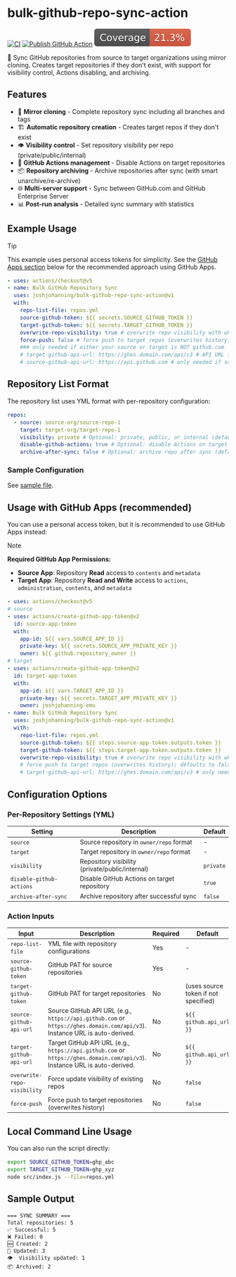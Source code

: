 # bulk-github-repo-sync-action

[![CI](https://github.com/joshjohanning/bulk-github-repo-sync-action/actions/workflows/ci.yml/badge.svg)](https://github.com/joshjohanning/bulk-github-repo-sync-action/actions/workflows/ci.yml)
[![Publish GitHub Action](https://github.com/joshjohanning/bulk-github-repo-sync-action/actions/workflows/publish.yml/badge.svg)](https://github.com/joshjohanning/bulk-github-repo-sync-action/actions/workflows/publish.yml)
![Coverage](./badges/coverage.svg)

🔄 Sync GitHub repositories from source to target organizations using mirror cloning. Creates target repositories if they don't exist, with support for visibility control, Actions disabling, and archiving.

## Features

- 🔄 **Mirror cloning** - Complete repository sync including all branches and tags
- 🏗️ **Automatic repository creation** - Creates target repos if they don't exist
- 👁️ **Visibility control** - Set repository visibility per repo (private/public/internal)
- 🚫 **GitHub Actions management** - Disable Actions on target repositories
- 📦 **Repository archiving** - Archive repositories after sync (with smart unarchive/re-archive)
- 🌐 **Multi-server support** - Sync between GitHub.com and GitHub Enterprise Server
- 📊 **Post-run analysis** - Detailed sync summary with statistics

## Example Usage

> [!TIP]
> This example uses personal access tokens for simplicity. See the [GitHub Apps section](#usage-with-github-apps-recommended) below for the recommended approach using GitHub Apps.

```yml
- uses: actions/checkout@v5
- name: Bulk GitHub Repository Sync
  uses: joshjohanning/bulk-github-repo-sync-action@v1
  with:
    repo-list-file: repos.yml
    source-github-token: ${{ secrets.SOURCE_GITHUB_TOKEN }}
    target-github-token: ${{ secrets.TARGET_GITHUB_TOKEN }}
    overwrite-repo-visibility: true # overwrite repo visibility with what is in yml file; defaults to false
    force-push: false # force push to target repos (overwrites history); defaults to false
    ### only needed if either your source or target is NOT github.com
    # target-github-api-url: https://ghes.domain.com/api/v3 # API URL for GHES
    # source-github-api-url: https://api.github.com # only needed if source is not github.com
```

## Repository List Format

The repository list uses YML format with per-repository configuration:

```yml
repos:
  - source: source-org/source-repo-1
    target: target-org/target-repo-1
    visibility: private # Optional: private, public, or internal (defaults to private)
    disable-github-actions: true # Optional: disable Actions on target repo (defaults to true)
    archive-after-sync: false # Optional: archive repo after sync (defaults to false)
```

### Sample Configuration

See [sample file](./sample-repos-list.yml).

## Usage with GitHub Apps (recommended)

You can use a personal access token, but it is recommended to use GitHub Apps instead:

> [!NOTE]
> **Required GitHub App Permissions:**
>
> - **Source App**: Repository **Read** access to `contents` and `metadata`
> - **Target App**: Repository **Read and Write** access to `actions`, `administration`, `contents`, and `metadata`

```yml
- uses: actions/checkout@v5
# source
- uses: actions/create-github-app-token@v2
  id: source-app-token
  with:
    app-id: ${{ vars.SOURCE_APP_ID }}
    private-key: ${{ secrets.SOURCE_APP_PRIVATE_KEY }}
    owner: ${{ github.repository_owner }}
# target
- uses: actions/create-github-app-token@v2
  id: target-app-token
  with:
    app-id: ${{ vars.TARGET_APP_ID }}
    private-key: ${{ secrets.TARGET_APP_PRIVATE_KEY }}
    owner: joshjohanning-emu
- name: Bulk GitHub Repository Sync
  uses: joshjohanning/bulk-github-repo-sync-action@v1
  with:
    repo-list-file: repos.yml
    source-github-token: ${{ steps.source-app-token.outputs.token }}
    target-github-token: ${{ steps.target-app-token.outputs.token }}
    overwrite-repo-visibility: true # overwrite repo visibility with what is in yml file; defaults to false
    # force push to target repos (overwrites history); defaults to false
    # target-github-api-url: https://ghes.domain.com/api/v3 # only needed if target is GHES
```

## Configuration Options

### Per-Repository Settings (YML)

| Setting                  | Description                                     | Default   |
| ------------------------ | ----------------------------------------------- | --------- |
| `source`                 | Source repository in `owner/repo` format        | -         |
| `target`                 | Target repository in `owner/repo` format        | -         |
| `visibility`             | Repository visibility (private/public/internal) | `private` |
| `disable-github-actions` | Disable GitHub Actions on target repository     | `true`    |
| `archive-after-sync`     | Archive repository after successful sync        | `false`   |

### Action Inputs

| Input                       | Description                                                                                                               | Required | Default                              |
| --------------------------- | ------------------------------------------------------------------------------------------------------------------------- | -------- | ------------------------------------ |
| `repo-list-file`            | YML file with repository configurations                                                                                   | Yes      | -                                    |
| `source-github-token`       | GitHub PAT for source repositories                                                                                        | Yes      | -                                    |
| `target-github-token`       | GitHub PAT for target repositories                                                                                        | No       | (uses source token if not specified) |
| `source-github-api-url`     | Source GitHub API URL (e.g., `https://api.github.com` or `https://ghes.domain.com/api/v3`). Instance URL is auto-derived. | No       | `${{ github.api_url }}`              |
| `target-github-api-url`     | Target GitHub API URL (e.g., `https://api.github.com` or `https://ghes.domain.com/api/v3`). Instance URL is auto-derived. | No       | `${{ github.api_url }}`              |
| `overwrite-repo-visibility` | Force update visibility of existing repos                                                                                 | No       | `false`                              |
| `force-push`                | Force push to target repositories (overwrites history)                                                                    | No       | `false`                              |

## Local Command Line Usage

You can also run the script directly:

```bash
export SOURCE_GITHUB_TOKEN=ghp_abc
export TARGET_GITHUB_TOKEN=ghp_xyz
node src/index.js --file=repos.yml
```

## Sample Output

```text
=== SYNC SUMMARY ===
Total repositories: 5
✅ Successful: 5
❌ Failed: 0
🆕 Created: 2
🔄 Updated: 3
👁️  Visibility updated: 1
📦 Archived: 2
```
